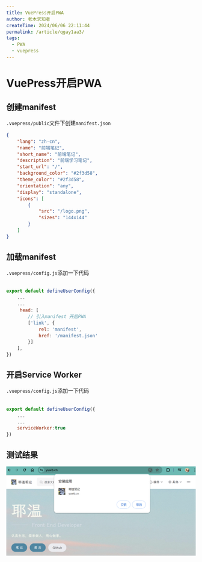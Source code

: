 ```yaml
---
title: VuePress开启PWA
author: 老木求知者
createTime: 2024/06/06 22:11:44
permalink: /article/qgay1aa3/
tags:
  - PWA
  - vuepress
---
```

# VuePress开启PWA

## 创建manifest

`.vuepress/public`文件下创建`manifest.json`

```json
{
    "lang": "zh-cn",
    "name": "前端笔记",
    "short_name": "前端笔记",
    "description": "前端学习笔记",
    "start_url": "/",
    "background_color": "#2f3d58",
    "theme_color": "#2f3d58",
    "orientation": "any",
    "display": "standalone",
    "icons": [
        {
            "src": "/logo.png",
            "sizes": "144x144"
        }
    ]
}
```

## 加载manifest

`.vuepress/config.js`添加一下代码

```js

export default defineUserConfig({
    ...
    ...
     head: [
        // 引入manifest 开启PWA
        ['link', {
            rel: 'manifest',
            href: '/manifest.json'
        }]
    ],
})
```

## 开启Service Worker

`.vuepress/config.js`添加一下代码

```js

export default defineUserConfig({
    ...
    ...
    serviceWorker:true
})
```

## 测试结果
![alt text](images/image-3.png)

